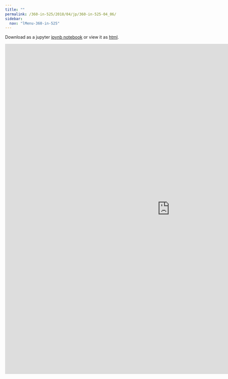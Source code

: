 ```yaml
---
title: ""
permalink: /360-in-525/2018/04/jp/360-in-525-04_06/
sidebar:
  nav: "lMenu-360-in-525"
---
```


Download as a jupyter [ipynb notebook](https://lamastex.github.io/scalable-data-science/360-in-525/2018/04/jp/360-in-525-04_06.ipynb) or view it as [html](https://lamastex.github.io/scalable-data-science/360-in-525/2018/04/jp/360-in-525-04_06.html).

<iframe src="https://lamastex.github.io/scalable-data-science/360-in-525/2018/04/jp/360-in-525-04_06.html" width="1080" height="1080" frameborder="0"></iframe>

